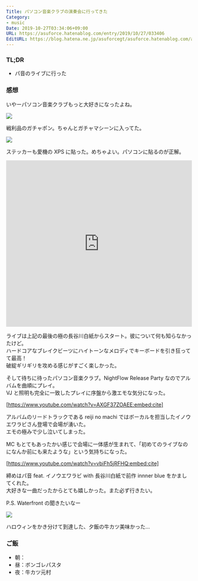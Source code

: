 ```yaml
---
Title: パソコン音楽クラブの演奏会に行ってきた
Category:
- music
Date: 2019-10-27T03:34:06+09:00
URL: https://asuforce.hatenablog.com/entry/2019/10/27/033406
EditURL: https://blog.hatena.ne.jp/asuforcegt/asuforce.hatenablog.com/atom/entry/26006613456010881
---
```


### TL;DR

- パ音のライブに行った

###  感想

いやーパソコン音楽クラブもっと大好きになったよね。

<span itemtype="http://schema.org/Photograph" itemscope="itemscope"><img class="magnifiable" src="https://lh3.googleusercontent.com/-Ty0njQYFe80/XbSOBQoRXTI/AAAAAAABBTo/wcli-ITBU7cb5T0icPHI6NQ52WvgdJ6ZwCE0YBhgL/s1200/IMG_0267.HEIC" itemprop="image"></span>

戦利品のガチャポン。ちゃんとガチャマシーンに入ってた。

<span itemtype="http://schema.org/Photograph" itemscope="itemscope"><img class="magnifiable" src="https://lh3.googleusercontent.com/-LbWptbHrxmI/XbSOAyfhWwI/AAAAAAABBTs/czQzDqYMlB0okdrCXxR-ESvWl3TesmGOQCE0YBhgL/s1200/IMG_0266.HEIC" itemprop="image"></span>

ステッカーも愛機の XPS に貼った。めちゃよい。パソコンに貼るのが正解。

<iframe allow="autoplay *; encrypted-media *;" frameborder="0" height="450" style="width:100%;max-width:660px;overflow:hidden;background:transparent;" sandbox="allow-forms allow-popups allow-same-origin allow-scripts allow-storage-access-by-user-activation allow-top-navigation-by-user-activation" src="https://embed.music.apple.com/jp/album/night-flow/1476658039"></iframe>

ライブは上記の最後の極の長谷川白紙からスタート。彼について何も知らなかったけど。  
ハードコアなブレイクビーツにハイトーンなメロディでキーボードを引き狂ってて最高！  
破綻ギリギリを攻める感じがすごく楽しかった。

そして待ちに待ったパソコン音楽クラブ。NightFlow Release Party なのでアルバムを曲順にプレイ。  
VJ と照明も完全に一致したプレイに序盤から激エモな気分になった。

[https://www.youtube.com/watch?v=AXGF37ZOAEE:embed:cite]

アルバムのリードトラックである reiji no machi ではボーカルを担当したイノウエワラビさん登場で会場が湧いた。  
エモの極みで少し泣いてしまった。

MC もとてもあったかい感じで会場に一体感が生まれて、「初めてのライブなのになんか前にも来たような」という気持ちになった。

[https://www.youtube.com/watch?v=vbiFh5jRFHQ:embed:cite]

締めはパ音 feat. イノウエワラビ with 長谷川白紙で前作 innner blue をかましてくれた。  
大好きな一曲だったからとても嬉しかった。また必ず行きたい。

P.S. Waterfront の聞きたいなー

<span itemtype="http://schema.org/Photograph" itemscope="itemscope"><img class="magnifiable" src="https://lh3.googleusercontent.com/-X-CgukiQQXs/XbRXejmln4I/AAAAAAABBTQ/4R0fO7PgF8wqTWDN8aqbC9YhI2jq0IqpQCE0YBhgL/s1200/IMG_0264.HEIC" itemprop="image"></span>

ハロウィンをかき分けて到達した、夕飯の牛カツ美味かった...


### ご飯

- 朝：
- 昼：ボンゴレパスタ
- 夜：牛カツ元村
